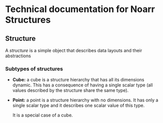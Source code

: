 # Technical documentation for Noarr Structures

## Structure

A  *structure* is a simple object that describes data layouts and their abstractions

### Subtypes of structures

- **Cube:** a cube is a structure hierarchy that has all its dimensions dynamic. This has a consequence of having a single scalar type (all values described by the structure share the same type).

- **Point:** a point is a structure hierarchy with no dimensions. It has only a single scalar type and it describes one scalar value of this type.

  It is a special case of a cube.
